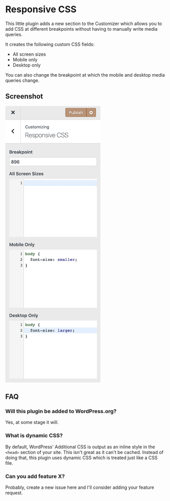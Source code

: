 # Responsive CSS

This little plugin adds a new section to the Customizer which allows you to add CSS at different breakpoints without having to manually write media queries.

It creates the following custom CSS fields:

- All screen sizes
- Mobile only
- Desktop only

You can also change the breakpoint at which the mobile and desktop media queries change.

## Screenshot

![See the plugin in action](docs/image.png)

## FAQ

### Will this plugin be added to WordPress.org?

Yes, at some stage it will.

### What is dynamic CSS?

By default, WordPress' Additional CSS is output as an inline style in the `<head>` section of your site. This isn't great as it can't be cached. Instead of doing that, this plugin uses dynamic CSS which is treated just like a CSS file.

### Can you add feature X?

Probably, create a new issue here and I'll consider adding your feature request.
